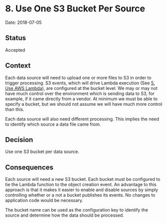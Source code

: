 # 8. Use One S3 Bucket Per Source

Date: 2018-07-05

## Status

Accepted

## Context

Each data source will need to upload one or more files to S3 in order to trigger processing. S3 events, which will drive Lambda execution (See [5. Use AWS Lambda](0005-use-aws-lambda.md)), are configured at the bucket level. We may or may not have much control over the environment which is sending data to S3, for example, if it came directly from a vendor. At minimum we must be able to specify a bucket, but we should not assume we will have much more control than this.

Each data source will also need different processing. This implies the need to identify which source a data file came from.

## Decision

Use one S3 bucket per data source.

## Consequences

Each source will need a new S3 bucket. Each bucket must be configured to tie the Lambda function to the object creation event. An advantage to this approach is that it makes it easier to enable and disable sources by simply controlling whether or a not a bucket publishes its events. No changes to application code would be necessary.

The bucket name can be used as the configuration key to identify the source and determine how the data should be processed.

